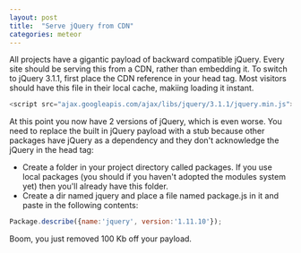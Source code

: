 ```yaml
---
layout: post
title:  "Serve jQuery from CDN"
categories: meteor
---
```


All projects have a gigantic payload of backward compatible jQuery. Every site should be serving this from a CDN, rather than embedding it.
To switch to jQuery 3.1.1, first place the CDN reference in your head tag. Most visitors should have this file in their local cache, makiing loading it instant.

``` javascript
<script src="ajax.googleapis.com/ajax/libs/jquery/3.1.1/jquery.min.js"></script>
````

At this point you now have 2 versions of jQuery, which is even worse. You need to replace the built in jQuery payload with a stub because other packages have jQuery as a dependency and they don't acknowledge the jQuery in the head tag:

- Create a folder in your project directory called packages. If you use local packages (you should if you haven't adopted the modules system yet) then you'll already have this folder.
- Create a dir named jquery and place a file named package.js in it and paste in the following contents: 
``` javascript
Package.describe({name:'jquery', version:'1.11.10'});
```

Boom, you just removed 100 Kb off your payload.